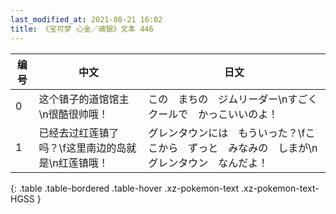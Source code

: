 ```yaml
---
last_modified_at: 2021-08-21 16:02
title: 《宝可梦 心金／魂银》文本 446
---
```

| 编号 | 中文 | 日文 |
| ---- | ---- | ---- |
| 0 | 这个镇子的道馆馆主\n很酷很帅哦！ | この　まちの　ジムリーダー\nすごく　クールで　かっこいいのよ！ |
| 1 | 已经去过红莲镇了吗？\f这里南边的岛就是\n红莲镇哦！ | グレンタウンには　もういった？\fここから　ずっと　みなみの　しまが\nグレンタウン　なんだよ！ |
{: .table .table-bordered .table-hover .xz-pokemon-text .xz-pokemon-text-HGSS }
